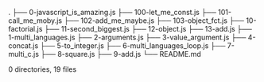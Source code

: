 .
├── 0-javascript_is_amazing.js
├── 100-let_me_const.js
├── 101-call_me_moby.js
├── 102-add_me_maybe.js
├── 103-object_fct.js
├── 10-factorial.js
├── 11-second_biggest.js
├── 12-object.js
├── 13-add.js
├── 1-multi_languages.js
├── 2-arguments.js
├── 3-value_argument.js
├── 4-concat.js
├── 5-to_integer.js
├── 6-multi_languages_loop.js
├── 7-multi_c.js
├── 8-square.js
├── 9-add.js
└── README.md

0 directories, 19 files
